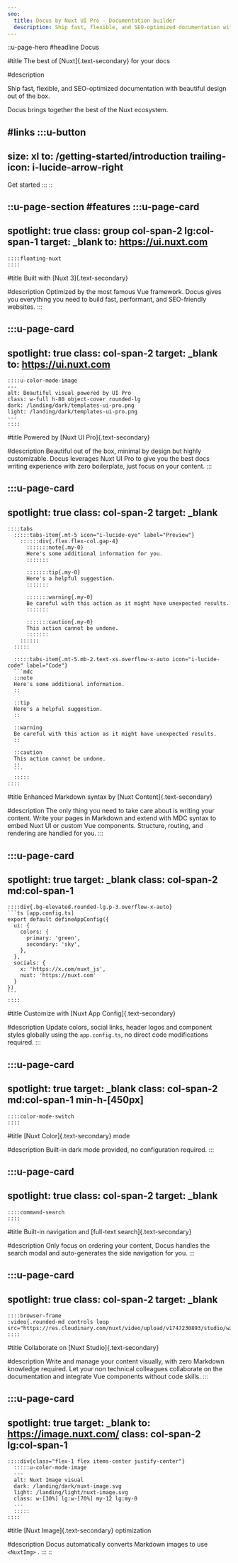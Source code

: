 ```yaml
---
seo:
  title: Docus by Nuxt UI Pro - Documentation builder
  description: Ship fast, flexible, and SEO-optimized documentation with beautiful design out of the box. Docus brings together the best of the Nuxt ecosystem. Powered by Nuxt UI Pro.
---
```


::u-page-hero
#headline
Docus

#title
The best of [Nuxt]{.text-secondary} for your docs

#description

Ship fast, flexible, and SEO-optimized documentation with beautiful design out of the box.

Docus brings together the best of the Nuxt ecosystem. 

#links
  :::u-button
  ---
  size: xl
  to: /getting-started/introduction
  trailing-icon: i-lucide-arrow-right
  ---
  Get started
  :::
::

::u-page-section
#features
  :::u-page-card
  ---
  spotlight: true
  class: group col-span-2 lg:col-span-1
  target: _blank
  to: https://ui.nuxt.com
  ---
    ::::floating-nuxt
    ::::
  
  #title
  Built with [Nuxt 3]{.text-secondary}
  
  #description
  Optimized by the most famous Vue framework. Docus gives you everything you need to build fast, performant, and SEO-friendly websites.
  :::

  :::u-page-card
  ---
  spotlight: true
  class: col-span-2
  target: _blank
  to: https://ui.nuxt.com
  ---
    ::::u-color-mode-image
    ---
    alt: Beautiful visual powered by UI Pro
    class: w-full h-80 object-cover rounded-lg
    dark: /landing/dark/templates-ui-pro.png
    light: /landing/dark/templates-ui-pro.png
    ---
    ::::
  
  #title
  Powered by [Nuxt UI Pro]{.text-secondary}
  
  #description
  Beautiful out of the box, minimal by design but highly customizable. Docus leverages Nuxt UI Pro to give you the best docs writing experience with zero boilerplate, just focus on your content.
  :::

  :::u-page-card
  ---
  spotlight: true
  class: col-span-2
  target: _blank
  ---
    ::::tabs
      :::::tabs-item{.mt-5 icon="i-lucide-eye" label="Preview"}
        ::::::div{.flex.flex-col.gap-4}
          :::::::note{.my-0}
          Here's some additional information for you.
          :::::::
        
          :::::::tip{.my-0}
          Here's a helpful suggestion.
          :::::::
        
          :::::::warning{.my-0}
          Be careful with this action as it might have unexpected results.
          :::::::
        
          :::::::caution{.my-0}
          This action cannot be undone.
          :::::::
        ::::::
      :::::
    
      :::::tabs-item{.mt-5.mb-2.text-xs.overflow-x-auto icon="i-lucide-code" label="Code"}
      ```mdc
      ::note
      Here's some additional information.
      ::
      
      ::tip
      Here's a helpful suggestion.
      ::
      
      ::warning
      Be careful with this action as it might have unexpected results.
      ::
      
      ::caution
      This action cannot be undone.
      ::
      ```
      :::::
    ::::
  
  #title
  Enhanced Markdown syntax by [Nuxt Content]{.text-secondary}
  
  #description
  The only thing you need to take care about is writing your content. Write your pages in Markdown and extend with MDC syntax to embed Nuxt UI or custom Vue components. Structure, routing, and rendering are handled for you.
  :::

  :::u-page-card
  ---
  spotlight: true
  target: _blank
  class: col-span-2 md:col-span-1
  ---
    ::::div{.bg-elevated.rounded-lg.p-3.overflow-x-auto}
    ```ts [app.config.ts]
    export default defineAppConfig({
      ui: {
        colors: {
          primary: 'green',
          secondary: 'sky',
        },
      },
      socials: {
        x: 'https://x.com/nuxt_js',
        nuxt: 'https://nuxt.com'
      }
    })
    ```
    ::::
  
  #title
  Customize with [Nuxt App Config]{.text-secondary}
  
  #description
  Update colors, social links, header logos and component styles globally using the `app.config.ts`, no direct code modifications required.
  :::

  :::u-page-card
  ---
  spotlight: true
  target: _blank
  class: col-span-2 md:col-span-1 min-h-[450px]
  ---
    ::::color-mode-switch
    ::::
  
  #title
  [Nuxt Color]{.text-secondary} mode
  
  #description
  Built-in dark mode provided, no configuration required.
  :::

  :::u-page-card
  ---
  spotlight: true
  class: col-span-2
  target: _blank
  ---
    ::::command-search
    ::::
  
  #title
  Built-in navigation and [full-text search]{.text-secondary}
  
  #description
  Only focus on ordering your content, Docus handles the search modal and auto-generates the side navigation for you.
  :::

  :::u-page-card
  ---
  spotlight: true
  class: col-span-2
  target: _blank
  ---
    ::::browser-frame
    :video{.rounded-md controls loop src="https://res.cloudinary.com/nuxt/video/upload/v1747230893/studio/wzt9zfmdvk7hgmdx3cnt.mp4"}
    ::::
  
  #title
  Collaborate on [Nuxt Studio]{.text-secondary}
  
  #description
  Write and manage your content visually, with zero Markdown knowledge required. Let your non technical colleagues collaborate on the documentation and integrate Vue components without code skills.
  :::

  :::u-page-card
  ---
  spotlight: true
  target: _blank
  to: https://image.nuxt.com/
  class: col-span-2 lg:col-span-1
  ---
    ::::div{class="flex-1 flex items-center justify-center"}
      :::::u-color-mode-image
      ---
      alt: Nuxt Image visual
      dark: /landing/dark/nuxt-image.svg
      light: /landing/light/nuxt-image.svg
      class: w-[30%] lg:w-[70%] my-12 lg:my-0
      ---
      :::::
    ::::
  
  #title
  [Nuxt Image]{.text-secondary} optimization
  
  #description
  Docus automatically converts Markdown images to use `<NuxtImg>` .
  :::
::
